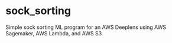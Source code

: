 # sock_sorting
Simple sock sorting ML program for an AWS Deeplens using AWS Sagemaker, AWS Lambda, and AWS S3
